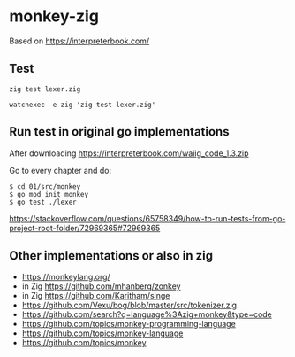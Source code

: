 # monkey-zig

Based on https://interpreterbook.com/

## Test

`zig test lexer.zig`

`watchexec -e zig 'zig test lexer.zig'`

## Run test in original go implementations

After downloading https://interpreterbook.com/waiig_code_1.3.zip

Go to every chapter and do:

```shell
$ cd 01/src/monkey
$ go mod init monkey
$ go test ./lexer
```

https://stackoverflow.com/questions/65758349/how-to-run-tests-from-go-project-root-folder/72969365#72969365

## Other implementations or also in zig

- https://monkeylang.org/
- in Zig https://github.com/mhanberg/zonkey
- in Zig https://github.com/Karitham/singe
- https://github.com/Vexu/bog/blob/master/src/tokenizer.zig
- https://github.com/search?q=language%3Azig+monkey&type=code
- https://github.com/topics/monkey-programming-language
- https://github.com/topics/monkey-language
- https://github.com/topics/monkey
